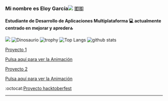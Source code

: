 ###  Mi nombre es Eloy García![](https://user-images.githubusercontent.com/18350557/176309783-0785949b-9127-417c-8b55-ab5a4333674e.gif)	:es:
#### Estudiante de Desarrollo de Aplicaciones Multiplataforma :computer: actualmente **centrado en mejorar y apreder**:top:


![](https://komarev.com/ghpvc/?username=eloygar&color=lightgrey&style=for-the-badge&label=TOTAL+PROFILE+VIEWS)
![Dinosaurio](https://www.actualidadgadget.com/wp-content/uploads/2018/02/t-rex.gif)
![trophy](https://github-profile-trophy.vercel.app/?username=eloygar&theme=dracula)
![Top Langs](https://github-readme-stats.vercel.app/api/top-langs/?username=eloygar&langs_count=20&layout=compact&theme=dracula)
![github stats](https://github-readme-stats.vercel.app/api?username=eloygar&show_icons=true&theme=dracula&count_private=true)


[Proyecto 1](https://github.com/eloygar/Animacion-JavaScript)

[Pulsa aquí para ver la Animación](https://eloygar.github.io/Animacion-JavaScript/)

[Proyecto 2](https://github.com/eloygar/Animacion-Keyframes)

[Pulsa aquí para ver la Animación](https://eloygar.github.io/Animacion-Keyframes/)


:octocat:[Proyecto hacktoberfest](https://github.com/eloygar/veryimportantopensourceproject)

---
<!--
**eloygar/eloygar** is a ✨ _special_ ✨ repository because its `README.md` (this file) appears on your GitHub profile.

Here are some ideas to get you started:

- 🔭 I’m currently working on ...
- 🌱 I’m currently learning ...
- 👯 I’m looking to collaborate on ...
- 🤔 I’m looking for help with ...
- 💬 Ask me about ...
- 📫 How to reach me: ...
- 😄 Pronouns: ...
- ⚡ Fun fact: ...
-->
